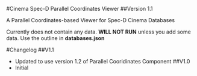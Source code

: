 #Cinema Spec-D Parallel Coordinates Viewer
##Version 1.1

A Parallel Coordinates-based Viewer for Spec-D Cinema Databases

Currently does not contain any data. **WILL NOT RUN** unless you add some data.
Use the outline in **databases.json**

#Changelog
##V1.1
- Updated to use version 1.2 of Parallel Cooridinates Component
##V1.0
- Initial